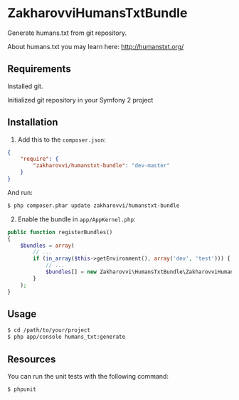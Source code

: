 ZakharovviHumansTxtBundle
==================================

Generate humans.txt from git repository.

About humans.txt you may learn here: http://humanstxt.org/

Requirements
------------

Installed git.

Initialized git repository in your Symfony 2 project

Installation
------------

1.  Add this to the `composer.json`:

``` json
{
    "require": {
        "zakharovvi/humanstxt-bundle": "dev-master"
    }
}
```

And run:

``` bash
$ php composer.phar update zakharovvi/humanstxt-bundle
```

2.  Enable the bundle in `app/AppKernel.php`:

``` php
public function registerBundles()
{
    $bundles = array(
        // ...
        if (in_array($this->getEnvironment(), array('dev', 'test'))) {
            // ...
            $bundles[] = new Zakharovvi\HumansTxtBundle\ZakharovviHumansTxtBundle();
        }
    );
}
```

Usage
-----

``` bash
$ cd /path/to/your/project
$ php app/console humans_txt:generate
```

Resources
---------

You can run the unit tests with the following command:

``` bash
$ phpunit
```